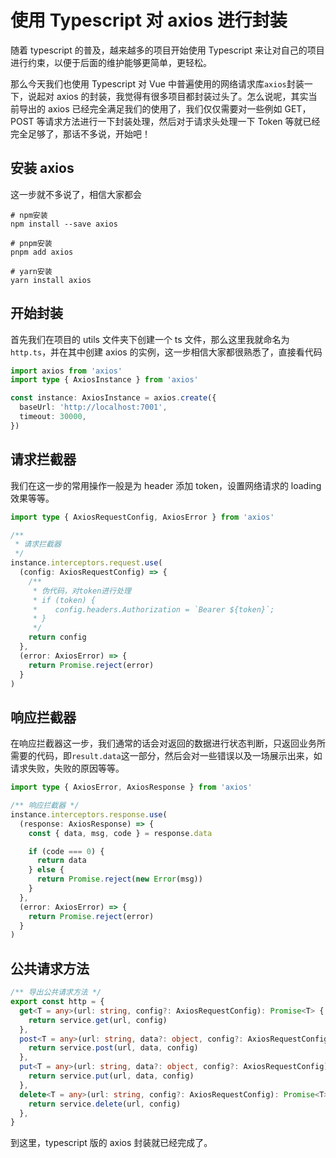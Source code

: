 # 使用 Typescript 对 axios 进行封装

随着 typescript 的普及，越来越多的项目开始使用 Typescript 来让对自己的项目进行约束，以便于后面的维护能够更简单，更轻松。

那么今天我们也使用 Typescript 对 Vue 中普遍使用的网络请求库`axios`封装一下，说起对 axios 的封装，我觉得有很多项目都封装过头了。怎么说呢，其实当前导出的 axios 已经完全满足我们的使用了，我们仅仅需要对一些例如 GET，POST 等请求方法进行一下封装处理，然后对于请求头处理一下 Token 等就已经完全足够了，那话不多说，开始吧！

## 安装 axios

这一步就不多说了，相信大家都会

```shell
# npm安装
npm install --save axios

# pnpm安装
pnpm add axios

# yarn安装
yarn install axios
```

## 开始封装

首先我们在项目的 utils 文件夹下创建一个 ts 文件，那么这里我就命名为`http.ts`，并在其中创建 axios 的实例，这一步相信大家都很熟悉了，直接看代码

```ts
import axios from 'axios'
import type { AxiosInstance } from 'axios'

const instance: AxiosInstance = axios.create({
  baseUrl: 'http://localhost:7001',
  timeout: 30000,
})
```

## 请求拦截器

我们在这一步的常用操作一般是为 header 添加 token，设置网络请求的 loading 效果等等。

```ts
import type { AxiosRequestConfig, AxiosError } from 'axios'

/**
 * 请求拦截器
 */
instance.interceptors.request.use(
  (config: AxiosRequestConfig) => {
    /**
     * 伪代码，对token进行处理
     * if (token) {
     *    config.headers.Authorization = `Bearer ${token}`;
     * }
     */
    return config
  },
  (error: AxiosError) => {
    return Promise.reject(error)
  }
)
```

## 响应拦截器

在响应拦截器这一步，我们通常的话会对返回的数据进行状态判断，只返回业务所需要的代码，即`result.data`这一部分，然后会对一些错误以及一场展示出来，如请求失败，失败的原因等等。

```ts
import type { AxiosError, AxiosResponse } from 'axios'

/** 响应拦截器 */
instance.interceptors.response.use(
  (response: AxiosResponse) => {
    const { data, msg, code } = response.data

    if (code === 0) {
      return data
    } else {
      return Promise.reject(new Error(msg))
    }
  },
  (error: AxiosError) => {
    return Promise.reject(error)
  }
)
```

## 公共请求方法

```ts
/** 导出公共请求方法 */
export const http = {
  get<T = any>(url: string, config?: AxiosRequestConfig): Promise<T> {
    return service.get(url, config)
  },
  post<T = any>(url: string, data?: object, config?: AxiosRequestConfig): Promise<T> {
    return service.post(url, data, config)
  },
  put<T = any>(url: string, data?: object, config?: AxiosRequestConfig): Promise<T> {
    return service.put(url, data, config)
  },
  delete<T = any>(url: string, config?: AxiosRequestConfig): Promise<T> {
    return service.delete(url, config)
  },
}
```

到这里，typescript 版的 axios 封装就已经完成了。
